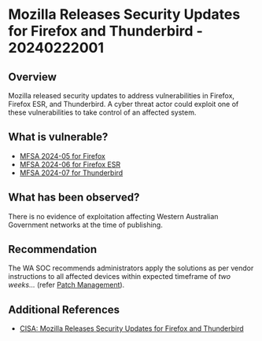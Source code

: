 # Mozilla Releases Security Updates for Firefox and Thunderbird - 20240222001

## Overview

Mozilla released security updates to address vulnerabilities in Firefox, Firefox ESR, and Thunderbird. A cyber threat actor could exploit one of these vulnerabilities to take control of an affected system.

## What is vulnerable?

- [MFSA 2024-05 for Firefox](https://www.mozilla.org/en-US/security/advisories/mfsa2024-05/)
- [MFSA 2024-06 for Firefox ESR](https://www.mozilla.org/en-US/security/advisories/mfsa2024-06/)
- [MFSA 2024-07 for Thunderbird](https://www.mozilla.org/en-US/security/advisories/mfsa2024-07/)

## What has been observed?

There is no evidence of exploitation affecting Western Australian Government networks at the time of publishing.

## Recommendation

The WA SOC recommends administrators apply the solutions as per vendor instructions to all affected devices within expected timeframe of *two weeks...* (refer [Patch Management](../guidelines/patch-management.md)).

## Additional References

- [CISA: Mozilla Releases Security Updates for Firefox and Thunderbird ](https://www.cisa.gov/news-events/alerts/2024/02/21/mozilla-releases-security-updates-firefox-and-thunderbird)

